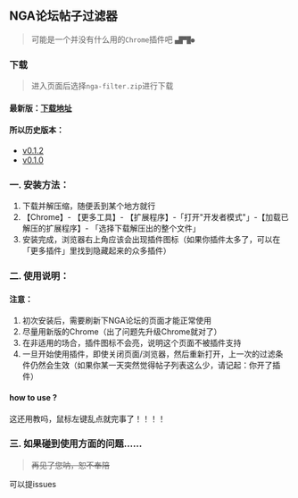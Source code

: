 ## NGA论坛帖子过滤器
> 可能是一个并没有什么用的`Chrome`插件吧 `▄█▀█●`

### 下载
> 进入页面后选择`nga-filter.zip`进行下载

#### 最新版：[下载地址](https://github.com/newsekaes/nga-filter/releases/)

#### 所以历史版本：
- [v0.1.2](https://github.com/newsekaes/nga-filter/releases/tag/0.1.2)
- [v0.1.0](https://github.com/newsekaes/nga-filter/releases/tag/0.1.0)

### 一. 安装方法：
1. 下载并解压缩，随便丢到某个地方就行
2. 【Chrome】- 【更多工具】- 【扩展程序】-「打开"开发者模式"」-【加载已解压的扩展程序】- 「选择下载解压出的整个文件」
3. 安装完成，浏览器右上角应该会出现插件图标（如果你插件太多了，可以在「更多插件」里找到隐藏起来的众多插件）

### 二. 使用说明：

#### 注意：
1. 初次安装后，需要刷新下NGA论坛的页面才能正常使用
2. 尽量用新版的Chrome（出了问题先升级Chrome就对了）
3. 在非适用的场合，插件图标不会亮，说明这个页面不被插件支持
4. 一旦开始使用插件，即使关闭页面/浏览器，然后重新打开，上一次的过滤条件仍然会生效（如果你某一天突然觉得帖子列表这么少，请记起：你开了插件）

#### how to use ?
这还用教吗，鼠标左键乱点就完事了！！！！

### 三. 如果碰到使用方面的问题……

> ~~再见了您呐，恕不奉陪~~

可以提issues
